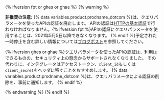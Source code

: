 {% ifversion fpt or ghes or ghae %}
{% warning %}

**非推奨の注意:** {% data variables.product.prodname_dotcom %}は、クエリパラメータを使ったAPIの認証を廃止します。 APIの認証は[HTTPの基本認証](/rest/overview/other-authentication-methods#via-oauth-and-personal-access-tokens)で行わなければなりません。{% ifversion fpt %}APIの認証にクエリパラメータを使用することは、2021年5月5日以降できなくなります。 {% endif %}予定された一時停止を含む詳しい情報については[ブログポスト](https://developer.github.com/changes/2020-02-10-deprecating-auth-through-query-param/)を参照してください。

{% ifversion ghes or ghae %}クエリパラメータを使ったAPIの認証は、利用はできるものの、セキュリティ上の懸念からサポートされなくなりました。 その代わりに、インテグレータはアクセストークン、`client_id`もしくは`client_secret`をヘッダに移すことをおすすめします。 {% data variables.product.prodname_dotcom %}は、クエリパラメータによる認証の削除を、事前に通知します。 {% endif %}

{% endwarning %}
{% endif %}
